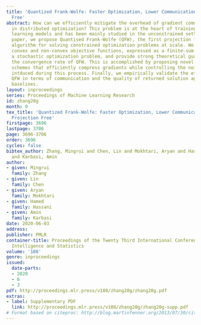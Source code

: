```yaml
---
title: 'Quantized Frank-Wolfe: Faster Optimization, Lower Communication,  and Projection
  Free'
abstract: How can we efficiently mitigate the overhead of gradient communications
  in distributed optimization? This problem is at the heart of training scalable machine
  learning models and has been mainly studied in the unconstrained setting. In this
  paper, we propose Quantised Frank-Wolfe (QFW), the first projection free and communication-efficient
  algorithm for solving constrained optimization problems at scale. We consider both
  convex and non-convex objective functions, expressed as a finite-sum or more generally
  a stochastic optimization problem, and provide strong theoretical guarantees on
  the convergence rate of QFW. This is accomplished by proposing novel quantization
  schemes that efficiently compress gradients while controlling the noise variance
  intduced during this process. Finally, we empirically validate the efficiency of
  QFW in terms of communication and the quality of returned solution against natural
  baselines.
layout: inproceedings
series: Proceedings of Machine Learning Research
id: zhang20g
month: 0
tex_title: 'Quantized Frank-Wolfe: Faster Optimization, Lower Communication,  and
  Projection Free'
firstpage: 3696
lastpage: 3706
page: 3696-3706
order: 3696
cycles: false
bibtex_author: Zhang, Mingrui and Chen, Lin and Mokhtari, Aryan and Hassani, Hamed
  and Karbasi, Amin
author:
- given: Mingrui
  family: Zhang
- given: Lin
  family: Chen
- given: Aryan
  family: Mokhtari
- given: Hamed
  family: Hassani
- given: Amin
  family: Karbasi
date: 2020-06-03
address: 
publisher: PMLR
container-title: Proceedings of the Twenty Third International Conference on Artificial
  Intelligence and Statistics
volume: '108'
genre: inproceedings
issued:
  date-parts:
  - 2020
  - 6
  - 3
pdf: http://proceedings.mlr.press/v108/zhang20g/zhang20g.pdf
extras:
- label: Supplementary PDF
  link: http://proceedings.mlr.press/v108/zhang20g/zhang20g-supp.pdf
# Format based on citeproc: http://blog.martinfenner.org/2013/07/30/citeproc-yaml-for-bibliographies/
---
```

